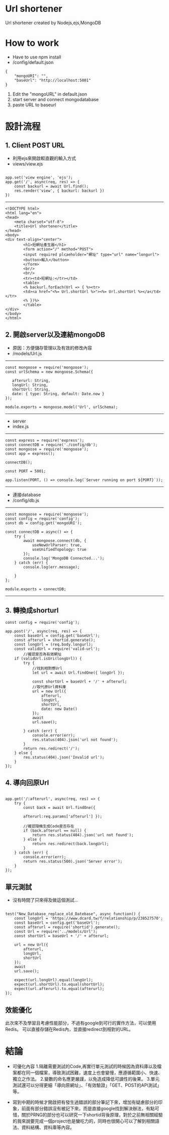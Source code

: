 # Url shortener

Url shortener created by Nodejs,ejs,MongoDB

# How to work

* Have to use npm install
* /config/default.json
```
{
    "mongoURI": "",
    "baseUrl": "http://localhost:5001"
}
```

1. Edit the "mongoURL" in default.json
2. start server and connect  mongodatabase
3. paste URL to baseurl 

# 設計流程

## 1. Client POST URL
* 利用ejs來開啟較直觀的輸入方式
* views/view.ejs
```

app.set('view engine', 'ejs');
app.get('/', async(req, res) => {
    const backurl = await Url.find();
    res.render('view', { backurl: backurl })
})

```
---
```
<!DOCTYPE html>
<html lang="en">
<head>
    <meta charset="utf-8">
    <title>Url shortener</title>
</head>
<body>
<div text-align="center">
        <h1>短網址產生器</h1>
        <form action="/" method="POST">
        <input required plcaeholder="網址" type="url" name="longurl">
        <button>輸入</button>
        </form>
        <br/>
        <br/>
        <tr><td>短網址:</tr></td>
        <table>
        <% backurl.forEach(Url => { %><tr>
        <td><a href="<%= Url.shortUrl %>"><%= Url.shortUrl %></a</td></tr>
        <% })%>
        </table>
</div>
</body>
</html>
```
## 2. 開啟server以及連結mongoDB

 * 原因：方便儲存管理以及有效的修改內容
 * /models/Url.js 
 ---

 ```
const mongoose = require('mongoose');
const urlSchema = new mongoose.Schema({

    afterurl: String,
    longUrl: String,
    shortUrl: String,
    date: { type: String, default: Date.now }
});

module.exports = mongoose.model('Url', urlSchema);
```
---
 * server
 * index.js

 ---
```
const express = require('express');
const connectDB = require('./config/db');
const mongoose = require('mongoose');
const app = express();

connectDB();

const PORT = 5001;

app.listen(PORT, () => console.log(`Server running on port ${PORT}`));
```
---
 * 連接database
 * /config/db.js
---
``` 
const mongoose = require('mongoose');
const config = require('config');
const db = config.get('mongoURI');

const connectDB = async() => {
    try {
        await mongoose.connect(db, {
            useNewUrlParser: true,
            useUnifiedTopology: true
        });
        console.log('MongoDB Connected...');
    } catch (err) {
        console.log(err.message);

    }
};

module.exports = connectDB;
```
---
## 3. 轉換成shorturl

```
const config = require('config');

app.post('/', async(req, res) => {
    const baseUrl = config.get('baseUrl');
    const afterurl = shortid.generate();
    const longUrl = (req.body.longurl);
    const validUrl = require('valid-url');
        //確認是否為有效網址
    if (validUrl.isUri(longUrl)) {
        try {
            //找到相對應Url
            let url = await Url.findOne({ longUrl });
            
            const shortUrl = baseUrl + '/' + afterurl;
            //取代原Url資料庫
            url = new Url({
                afterurl,
                longUrl,
                shortUrl,
                date: new Date()
            });
            await
            url.save();

        } catch (err) {
            console.error(err);
            res.status(404).json('url not found');
        }
        return res.redirect('/');
    } else {
        res.status(404).json('Invalid url');
    }
});
```


## 4. 導向回原Url


```

app.get('/:afterurl', async(req, res) => {
    try {
        const back = await Url.findOne({ 
        
        afterurl:req.params['afterurl'] });
        
        //確認隨機生成Code是否存在
        if (back.afterurl == null) {
            return res.status(404).json('url not found');
        } else {
            return res.redirect(back.longUrl);
        }
    } catch (err) {
        console.error(err);
        return res.status(500).json('Server error');
    }
});
```

## 單元測試
* 沒有時間了只來得及做這個測試...

```

test("New_Database_replace_old_Datebase", async function() {
    const longUrl = 'https://www.dcard.tw/f/relationship/p/238527570';
    const baseUrl = config.get('baseUrl');
    const afterurl = require('shortid').generate();
    const Url = require('../models/Url');
    const shortUrl = baseUrl + '/' + afterurl;

    url = new Url({
        afterurl,
        longUrl,
        shortUrl
    });
    await
    url.save();

    expect(url.longUrl).equal(longUrl);
    expect(url.shortUrl).to.equal(shortUrl);
    expect(url.afterurl).to.equal(afterurl);
});
```

## 效能優化
此次來不及學習且考慮性能部分，不過有google到可行的實作方法，可以使用Redis。
可以直接存儲在Redis內，並直接redirect到相對的URL。

 # 結論
 * 可優化內容
             1.隔離需要測試的Code,再實行單元測試的時候因為資料庫以及檔案都在同一個檔案，導致測試困難，速度上也會變慢，應遵循範圍小、快速、獨立之作法。
             2.變數的命名應更嚴謹，以免造成降低可讀性的後果。
             3.單元測試還可以分得更細「導向原網址」、「有效驗證」「GET、POST的API測試」等。
             
             
* 寫到中期的時候才開啟把有發生過錯誤的部分筆記下來，增加有疑慮部分的印象，前面有部分錯誤沒有被記下來，而是直接google找到解決辦法，有點可惜，關於PRNG的部分也可以研究一下shortid背後原理，對於之前無相關經驗的我來說要完成一個project也是蠻吃力的，同時也很開心可以了解到相關語法、資料結構、資料庫等內容。 













